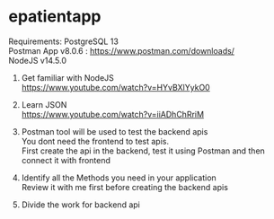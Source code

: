 # epatientapp

Requirements:
PostgreSQL 13 <br />
Postman App v8.0.6 : https://www.postman.com/downloads/ <br />
NodeJS v14.5.0 <br />

1. Get familiar with NodeJS <br />
https://www.youtube.com/watch?v=HYvBXlYykO0 <br />

2. Learn JSON <br />
https://www.youtube.com/watch?v=iiADhChRriM <br />

3. Postman tool will be used to test the backend apis <br />
You dont need the frontend to test apis. <br />
First create the api in the backend, test it using Postman and then connect it with frontend <br />

4. Identify all the Methods you need in your application <br />
Review it with me first before creating the backend apis <br />

5. Divide the work for backend api <br />


